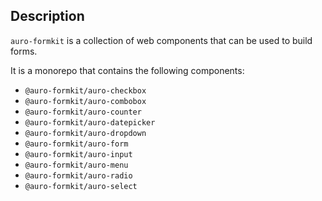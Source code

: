 ## Description

`auro-formkit` is a collection of web components that can be used to build forms.

It is a monorepo that contains the following components:

- `@auro-formkit/auro-checkbox`
- `@auro-formkit/auro-combobox`
- `@auro-formkit/auro-counter`
- `@auro-formkit/auro-datepicker`
- `@auro-formkit/auro-dropdown`
- `@auro-formkit/auro-form`
- `@auro-formkit/auro-input`
- `@auro-formkit/auro-menu`
- `@auro-formkit/auro-radio`
- `@auro-formkit/auro-select`